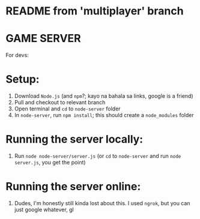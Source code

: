 # README from 'multiplayer' branch
# GAME SERVER

For devs:

# Setup:
1. Download `Node.js` (and `npm`?; kayo na bahala sa links, google is a friend)
2. Pull and checkout to relevant branch
3. Open terminal and `cd` to `node-server` folder
4. In `node-server`, run `npm install`; this should create a `node_modules` folder

# Running the server locally:
1. Run `node node-server/server.js` (or `cd` to `node-server` and run `node server.js`, you get the point)

# Running the server online:
1. Dudes, I'm honestly still kinda lost about this. I used `ngrok`, but you can just google whatever, gl